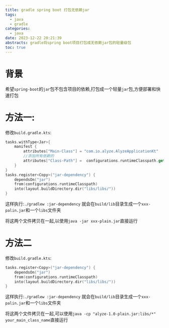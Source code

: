 ```yaml
---
title: gradle spring boot 打包无依赖jar
tags:
  - java
  - gradle
categories:
  - java
date: 2023-12-22 20:21:39
abstracts: gradle将spring boot项目打包成无依赖jar包的轻量级包
toc: true
---
```



# 背景

希望`spring-boot`的`jar`包不包含项目的依赖,打包成一个轻量`jar`包,方便部署和快速打包


# 方法一:

修改`build.gradle.kts`:

```kotlin
tasks.withType<Jar>{
    manifest {
        attributes["Main-Class"] = "com.io.alyze.AlyzeApplicationKt"
        //添加所有依赖的
        attributes["Class-Path"] =  configurations.runtimeClasspath.get().files.joinToString(" ") { "./libs/${it.name}" }
    }
}
tasks.register<Copy>("jar-dependency") {
    dependsOn("jar")
    from(configurations.runtimeClasspath)
    into(layout.buildDirectory.dir("libs/libs/"))
}
```

<!--more-->

这样执行:`./gradlew :jar-dependency` 就会在`build/lib`目录生成一个`xxx-palin.jar`和一个`libs`文件夹

将这两个文件拷贝在一起,以使用`java -jar xxx-plain.jar`直接运行


# 方法二


修改`build.gradle.kts`:

```kotlin
tasks.register<Copy>("jar-dependency") {
    dependsOn("jar")
    from(configurations.runtimeClasspath)
    into(layout.buildDirectory.dir("libs/libs/"))
}
```


这样执行:`./gradlew :jar-dependency` 就会在`build/lib`目录生成一个`xxx-palin.jar`和一个`libs`文件夹

将这两个文件拷贝在一起,可以使用`java -cp "alyze-1.0-plain.jar:libs/*" your_main_class_name`直接运行
